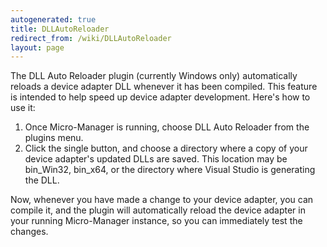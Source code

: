 ```yaml
---
autogenerated: true
title: DLLAutoReloader
redirect_from: /wiki/DLLAutoReloader
layout: page
---
```


The DLL Auto Reloader plugin (currently Windows only) automatically
reloads a device adapter DLL whenever it has been compiled. This feature
is intended to help speed up device adapter development. Here's how to
use it:

1.  Once Micro-Manager is running, choose DLL Auto Reloader from the
    plugins menu.
2.  Click the single button, and choose a directory where a copy of your
    device adapter's updated DLLs are saved. This location may be
    bin\_Win32, bin\_x64, or the directory where Visual Studio is
    generating the DLL.

Now, whenever you have made a change to your device adapter, you can
compile it, and the plugin will automatically reload the device adapter
in your running Micro-Manager instance, so you can immediately test the
changes.

